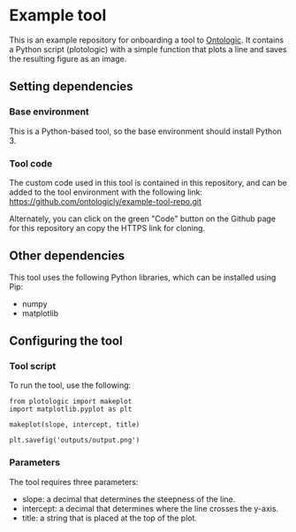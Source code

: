 # Example tool

This is an example repository for onboarding a tool to [Ontologic](https://run.ontologic.ly). It contains a Python script (plotologic) with a simple function that plots a line and saves the resulting figure as an image.

## Setting dependencies
### Base environment
This is a Python-based tool, so the base environment should install Python 3.

### Tool code

The custom code used in this tool is contained in this repository, and can be added to the tool environment with the following link: https://github.com/ontologicly/example-tool-repo.git

Alternately, you can click on the green "Code" button on the Github page for this repository an copy the HTTPS link for cloning.

## Other dependencies

This tool uses the following Python libraries, which can be installed using Pip:
  - numpy
  - matplotlib

## Configuring the tool

### Tool script

To run the tool, use the following:

```
from plotologic import makeplot
import matplotlib.pyplot as plt

makeplot(slope, intercept, title)

plt.savefig('outputs/output.png')
```

### Parameters
The tool requires three parameters:
  - slope: a decimal that determines the steepness of the line.
  - intercept: a decimal that determines where the line crosses the y-axis.
  - title: a string that is placed at the top of the plot.

